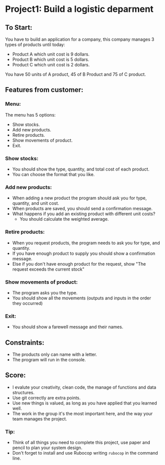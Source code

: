 # Project1: Build a logistic deparment

## To Start:
You have to build an application for a company, this company manages 3 types of products until today:
- Product A which unit cost is 9 dollars.
- Product B which unit cost is 5 dollars.
- Product C which unit cost is 2 dollars.

You have 50 units of A product, 45 of B Product and 75 of C product.

## Features from customer:

### Menu:
The menu has 5 options:  
- Show stocks.
- Add new products.
- Retire products.
- Show movements of product.
- Exit.

### Show stocks:
- You should show the type, quantity, and total cost of each product. 
- You can choose the format that you like.

### Add new products:
- When adding a new product the program should ask you for type, quantity, and unit cost.
- When products are saved, you should send a confirmation message.
- What happens if you add an existing product with different unit costs?
    - You should calculate the weighted average.

### Retire products:
- When you request products, the program needs to ask you for type, and quantity.
- If you have enough product to supply you should show a confirmation message.
- Else if you don't have enough product for the request, show "The request exceeds the current stock"

### Show movements of product:
- The program asks you the type.
- You should show all the movements (outputs and inputs in the order they occurred)

### Exit:
- You should show a farewell message and their names.

## Constraints:

- The products only can name with a letter.
- The program will run in the console.

## Score:
- I evalute your creativity, clean code, the manage of functions and data structures.
- Use git correctly are extra points.
- Use new things is valued, as long as you have applied that you learned well.
- The work in the group it's the most important here, and the way your team manages the project.


### Tip:
- Think of all things you need to complete this project, use paper and pencil to plan your system design.
- Don't forget to install and use Rubocop writing `rubocop` in the command line.